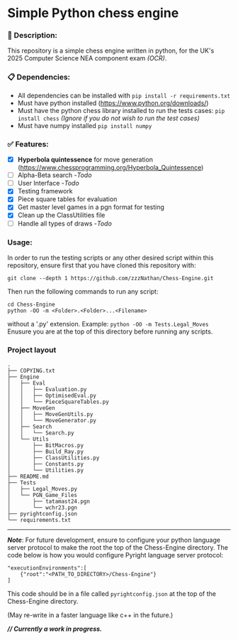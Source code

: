 # Simple Python chess engine

### :page_with_curl: Description:
This repository is a simple chess engine written in python, for the UK's 2025 Computer Science NEA component exam *(OCR)*.

### :clipboard: Dependencies:
- All dependencies can be installed with `pip install -r requirements.txt`
- Must have python installed (https://www.python.org/downloads/)
- Must have the python chess library installed to run the tests cases: `pip install chess` *(Ignore if you do not wish to run the test cases)*
- Must have numpy installed `pip install numpy`

### :white_check_mark: Features:
- [x] __Hyperbola quintessence__ for move generation (https://www.chessprogramming.org/Hyperbola_Quintessence)
- [ ] Alpha-Beta search -*Todo* 
- [ ] User Interface -*Todo*
- [x] Testing framework 
- [x] Piece square tables for evaluation
- [x] Get master level games in a pgn format for testing
- [x] Clean up the ClassUtilities file 
- [ ] Handle all types of draws -*Todo*

### Usage:
In order to run the testing scripts or any other desired script within this repository, ensure first that you have cloned this repository with:
```
git clone --depth 1 https://github.com/zzzNathan/Chess-Engine.git
```
Then run the following commands to run any script:
```
cd Chess-Engine
python -OO -m <Folder>.<Folder>...<Filename>
```
without a '.py' extension. Example: `python -OO -m Tests.Legal_Moves`
Enusure you are at the top of this directory before running any scripts.

### Project layout
<!---
For tree
tree -I '*.pyc|*.aux|*.log|*.toc|Assets|__*|NEA*'
-->
```
.
├── COPYING.txt
├── Engine
│   ├── Eval
│   │   ├── Evaluation.py
│   │   ├── OptimisedEval.py
│   │   └── PieceSquareTables.py
│   ├── MoveGen
│   │   ├── MoveGenUtils.py
│   │   └── MoveGenerator.py
│   ├── Search
│   │   └── Search.py
│   └── Utils
│       ├── BitMacros.py
│       ├── Build_Ray.py
│       ├── ClassUtilities.py
│       ├── Constants.py
│       └── Utilities.py
├── README.md
├── Tests
│   ├── Legal_Moves.py
│   └── PGN_Game_Files
│       ├── tatamast24.pgn
│       └── wchr23.pgn
├── pyrightconfig.json
└── requirements.txt
```
---
__*Note*__: For future development, ensure to configure your python
language server protocol to make the root the top of the
Chess-Engine directory. The code below is how you would
configure Pyright language server protocol: 

```
"executionEnvironments":[
    {"root":"<PATH_TO_DIRECTORY>/Chess-Engine"}
]
```
This code should be in a file called `pyrightconfig.json` at
the top of the Chess-Engine directory.

(May re-write in a faster language like c++ in the future.)

__*// Currently a work in progress.*__
